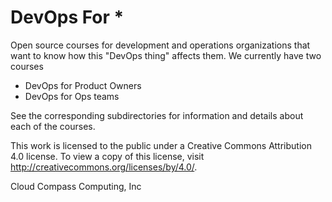 # DevOps For \*

Open source courses for development and operations organizations that want to know how this "DevOps thing" affects them. We currently have two courses

* DevOps for Product Owners
* DevOps for Ops teams

See the corresponding subdirectories for information and details about each of the courses.

This work is licensed to the public under a Creative Commons Attribution 4.0 license. To view a copy of this license, visit http://creativecommons.org/licenses/by/4.0/.

Cloud Compass Computing, Inc
